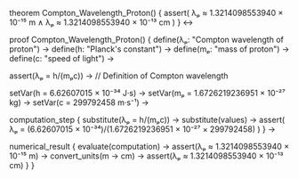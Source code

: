 theorem Compton_Wavelength_Proton() {
  assert(
    λₚ ≈ 1.3214098553940 × 10⁻¹⁵ m ∧
    λₚ ≈ 1.3214098553940 × 10⁻¹³ cm
  )
} ↔

proof Compton_Wavelength_Proton() {
  define(λₚ: "Compton wavelength of proton") →
  define(h: "Planck's constant") →
  define(mₚ: "mass of proton") →
  define(c: "speed of light") →
  
  assert(λₚ = h/(mₚc)) →  // Definition of Compton wavelength
  
  setVar(h = 6.62607015 × 10⁻³⁴ J·s) →
  setVar(mₚ = 1.6726219236951 × 10⁻²⁷ kg) →
  setVar(c = 299792458 m·s⁻¹) →
  
  computation_step {
    substitute(λₚ = h/(mₚc)) →
    substitute(values) →
    assert(
      λₚ = (6.62607015 × 10⁻³⁴)/(1.6726219236951 × 10⁻²⁷ × 299792458)
    )
  } →
  
  numerical_result {
    evaluate(computation) →
    assert(λₚ ≈ 1.3214098553940 × 10⁻¹⁵ m) →
    convert_units(m → cm) →
    assert(λₚ ≈ 1.3214098553940 × 10⁻¹³ cm)
  }
}
